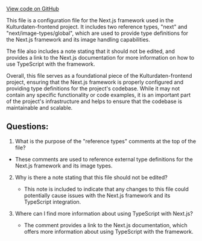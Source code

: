 [View code on GitHub](https://github.com/technologiestiftung/kulturdaten-frontend/blob/master/next-env.d.ts)

This file is a configuration file for the Next.js framework used in the Kulturdaten-frontend project. It includes two reference types, "next" and "next/image-types/global", which are used to provide type definitions for the Next.js framework and its image handling capabilities. 

The file also includes a note stating that it should not be edited, and provides a link to the Next.js documentation for more information on how to use TypeScript with the framework. 

Overall, this file serves as a foundational piece of the Kulturdaten-frontend project, ensuring that the Next.js framework is properly configured and providing type definitions for the project's codebase. While it may not contain any specific functionality or code examples, it is an important part of the project's infrastructure and helps to ensure that the codebase is maintainable and scalable.
## Questions: 
 1. What is the purpose of the "reference types" comments at the top of the file?
   - These comments are used to reference external type definitions for the Next.js framework and its image types.

2. Why is there a note stating that this file should not be edited?
   - This note is included to indicate that any changes to this file could potentially cause issues with the Next.js framework and its TypeScript integration.

3. Where can I find more information about using TypeScript with Next.js?
   - The comment provides a link to the Next.js documentation, which offers more information about using TypeScript with the framework.